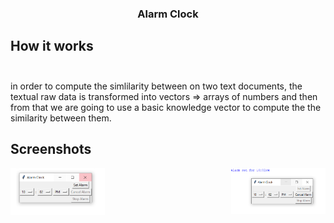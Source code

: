 <h3 align="center">Alarm Clock</h3>

## How it works <br><br>
in order to compute the simlilarity between on two text documents, the textual raw data is transformed into vectors => arrays of numbers and then from that we are going to use a basic knowledge vector to compute the the similarity between them.

## Screenshots
<img src="https://raw.githubusercontent.com/Anupreetadas/Alarm/main/assets/Capture1.PNG" width="30%" align="left" >
<img src="https://raw.githubusercontent.com/Anupreetadas/Alarm/main/assets/Capture2.PNG" width="30%" align="right" >



